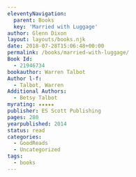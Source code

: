 ```yaml
---
eleventyNavigation:
  parent: Books
  key: 'Married with Luggage'
author: Glenn Dixon
layout: layouts/books.njk
date: 2018-07-28T15:06:48+00:00
permalink: /books/married-with-luggage/
Book Id:
  - 21946734
bookauthor: Warren Talbot
Author l-f:
  - Talbot, Warren
Additional Authors:
  - Betsy Talbot
myrating: ★★★★★
publisher: ES Scott Publishing
pages: 280
yearpublished: 2014
status: read
categories:
  - GoodReads
  - Uncategorized
tags:
  - books
---
```

